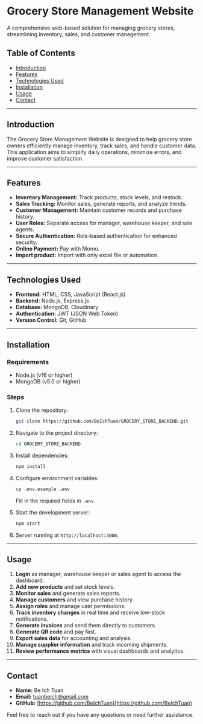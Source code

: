 # Grocery Store Management Website
A comprehensive web-based solution for managing grocery stores, streamlining inventory, sales, and customer management.

## Table of Contents
- [Introduction](#introduction)
- [Features](#features)
- [Technologies Used](#technologies-used)
- [Installation](#installation)
- [Usage](#usage)
- [Contact](#contact)

---

## Introduction
The Grocery Store Management Website is designed to help grocery store owners efficiently manage inventory, track sales, and handle customer data. This application aims to simplify daily operations, minimize errors, and improve customer satisfaction.

---

## Features
- **Inventory Management:** Track products, stock levels, and restock.
- **Sales Tracking:** Monitor sales, generate reports, and analyze trends.
- **Customer Management:** Maintain customer records and purchase history.
- **User Roles:** Separate access for manager, warehouse keeper, and sale agents.
- **Secure Authentication:** Role-based authentication for enhanced security.
- **Online Payment:** Pay with Momo.
- **Import product:** Import with only excel file or automation. 
---

## Technologies Used
- **Frontend:** HTML, CSS, JavaScript (React.js)
- **Backend:** Node.js, Express.js
- **Database:** MongoDB, Cloudinary
- **Authentication:** JWT (JSON Web Token)
- **Version Control:** Git, GitHub

---

## Installation
### Requirements
- Node.js (v16 or higher)
- MongoDB (v5.0 or higher)

### Steps
1. Clone the repository:
   ```bash
   git clone https://github.com/BeIchTuan/GROCERY_STORE_BACKEND.git
   ```
2. Navigate to the project directory:
   ```bash
   cd GROCERY_STORE_BACKEND
   ```
3. Install dependencies:
   ```bash
   npm install
   ```
4. Configure environment variables:
   ```bash
   cp .env.example .env
   ```
   Fill in the required fields in `.env`.

5. Start the development server:
   ```bash
   npm start
   ```
6. Server running at `http://localhost:3000`.

---

## Usage
1. **Login** as manager, warehouse keeper or sales agent to access the dashboard.
2. **Add new products** and set stock levels.
3. **Monitor sales** and generate sales reports.
4. **Manage customers** and view purchase history.
5. **Assign roles** and manage user permissions.
6. **Track inventory changes** in real time and receive low-stock notifications.
7. **Generate invoices** and send them directly to customers.
8. **Generate QR code** and pay fast.
9. **Export sales data** for accounting and analysis.
10. **Manage supplier information** and track incoming shipments.
11. **Review performance metrics** with visual dashboards and analytics.

---

## Contact
- **Name:** Be Ich Tuan
- **Email:** tuanbeich@gmail.com
- **GitHub:** [https://github.com/BeIchTuan](https://github.com/BeIchTuan)

Feel free to reach out if you have any questions or need further assistance.







